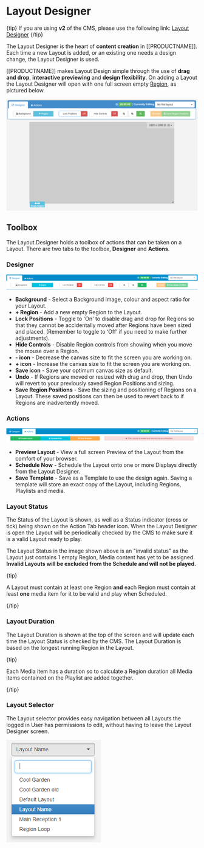 # Layout Designer

{tip}
If you are using **v2** of the CMS, please use the following link: [Layout Designer](layouts_designer.html)
{/tip}

The Layout Designer is the heart of **content creation** in [[PRODUCTNAME]]. Each time a new Layout is added, or an existing one needs a design change, the Layout Designer is used.

[[PRODUCTNAME]] makes Layout Design simple through the use of **drag and drop**, **interactive previewing** and **design flexibility**. On adding a Layout the Layout Designer will open with one full screen empty [Region](layouts_regions.html), as pictured below.

![Layout Designer](img/layouts_designer_first_load.png)



## Toolbox

The Layout Designer holds a toolbox of actions that can be taken on a Layout. There are two tabs to the toolbox, **Designer** and **Actions**.

### Designer 

![Designer Toolbox](img/layouts_designer_toolbox.png)

- **Background** - Select a Background image, colour and aspect ratio for your Layout.
- **+ Region** -  Add a new empty Region to the Layout.
- **Lock Positions** -  Toggle to 'On' to disable drag and drop for Regions so that they cannot be accidentally moved after Regions have been sized and placed. (Remember to toggle to ‘Off’ if you need to make further adjustments).
- **Hide Controls** -  Disable Region controls from showing when you move the mouse over a Region.
- **- icon** -  Decrease the canvas size to fit the screen you are working on.
- **+ icon** - Increase the canvas size to fit the screen you are working on.
- **Save icon** - Save your optimum canvas size as default.
- **Undo** - If Regions are moved or resized with drag and drop, then Undo will revert to your previously saved Region Positions and sizing.
- **Save Region Positions**  - Save the sizing and positioning of Regions on a Layout. These saved positions can then be used to revert back to if Regions are inadvertently moved.



### Actions

![Actions Toolbox](img/layouts_actions_toolbox.png)

- **Preview Layout** - View a full screen Preview of the Layout from the comfort of your browser.
- **Schedule Now** - Schedule the Layout onto one or more Displays directly from the Layout Designer.
- **Save Template** - Save as a Template to use the design again. Saving a template will store an exact copy of the Layout, including Regions, Playlists and media.

### Layout Status

The Status of the Layout is shown, as well as a Status indicator (cross or tick) being shown on the Action Tab header icon. When the Layout Designer is open the Layout will be periodically checked by the CMS to make sure it is a valid Layout ready to play.  

The Layout Status in the image shown above is an "invalid status" as the Layout just contains 1 empty Region, Media content has yet to be assigned.
**Invalid Layouts will be excluded from the Schedule and will not be played.**

{tip}

A Layout must contain at least one Region **and** each Region must contain at least **one** media item for it to be valid and play when Scheduled.

{/tip}

### Layout Duration

The Layout Duration is shown at the top of the screen and will update each time the Layout Status is checked by the CMS. The Layout Duration is based on the longest running Region in the Layout.

{tip}

Each Media item has a duration so to calculate a Region duration all Media items contained on the Playlist are added together.

{/tip}

### Layout Selector

The Layout selector provides easy navigation between all Layouts the logged in User has permissions to edit, without having to leave the Layout Designer screen.

![Jump List](img/layouts_designer_jumplist.png)